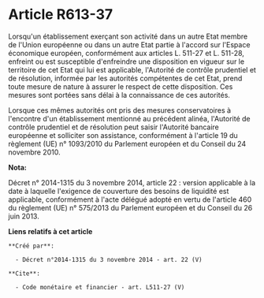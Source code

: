 # Article R613-37

Lorsqu'un établissement exerçant son activité dans un autre Etat membre de l'Union européenne ou dans un autre Etat partie à
l'accord sur l'Espace économique européen, conformément aux articles L. 511-27 et L. 511-28, enfreint ou est susceptible
d'enfreindre une disposition en vigueur sur le territoire de cet Etat qui lui est applicable, l'Autorité de contrôle
prudentiel et de résolution, informée par les autorités compétentes de cet Etat, prend toute mesure de nature à assurer le
respect de cette disposition. Ces mesures sont portées sans délai à la connaissance de ces autorités. 

Lorsque ces mêmes autorités ont pris des mesures conservatoires à l'encontre d'un établissement mentionné au précédent
alinéa, l'Autorité de contrôle prudentiel et de résolution peut saisir l'Autorité bancaire européenne et solliciter son
assistance, conformément à l'article 19 du règlement (UE) n° 1093/2010 du Parlement européen et du Conseil du 24 novembre
2010.

**Nota:**

Décret n° 2014-1315 du 3 novembre 2014, article 22 : version applicable à la date à laquelle l'exigence de couverture des
besoins de liquidité est applicable, conformément à l'acte délégué adopté en vertu de l'article 460 du règlement (UE) n°
575/2013 du Parlement européen et du Conseil du 26 juin 2013.

**Liens relatifs à cet article**

	**Créé par**:

	  - Décret n°2014-1315 du 3 novembre 2014 - art. 22 (V)

	**Cite**:

	  - Code monétaire et financier - art. L511-27 (V)
